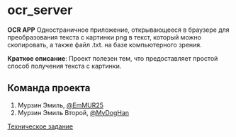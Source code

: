 # ocr_server
**OCR APP**
Одностраничное приложение, открывающееся в браузере для преобразования текста с картинки png в текст, который можно скопировать, а также файл .txt. на базе компьютерного зрения.

**Краткое описание**: Проект полезен тем, что предоставляет простой способ получения текста с картинки.  

## Команда проекта  
1. Мурзин Эмиль,  [@EmMUR25](https://github.com/EmMUR25)  
2. Мурзин Эмиль Второй, [@MyDogHan](https://github.com/MyDogHan)
 
[Техническое задание](TECHNICAL_SPECIFICATION.md)  
